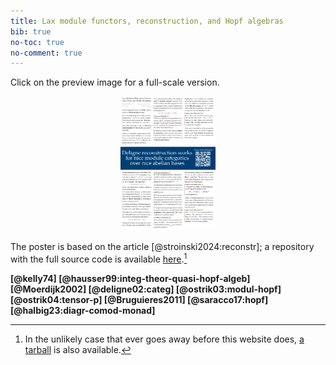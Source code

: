 ```yaml
---
title: Lax module functors, reconstruction, and Hopf algebras
bib: true
no-toc: true
no-comment: true
---
```


Click on the preview image for a full-scale version.
<div style="text-align: center">
  <a href="./posters/ferrara2024/poster.pdf">
    <img class="pure-img"
       style="text-align: center; max-width: 30%;"
       src="./posters/ferrara2024/poster.png"
       alt="A preview of the poster">
  </a>
</div>

The poster is based on the article [@stroinski2024:reconstr];
a repository with the full source code is available [here][ghub:source-code].[^1]

<!-- References; site.hs does not have 'no-cite' support right now. -->
<span class="email">
 <b>
   [@kelly74]
   [@hausser99:integ-theor-quasi-hopf-algeb]
   [@Moerdijk2002]
   [@deligne02:categ]
   [@ostrik03:modul-hopf]
   [@ostrik04:tensor-p]
   [@Bruguieres2011]
   [@saracco17:hopf]
   [@halbig23:diagr-comod-monad]
 </b>
</span>

[ghub:source-code]: https://github.com/slotThe/ferrara2024

[^1]: In the unlikely case that ever goes away before this website does,
      [a tarball](./posters/ferrara2024/source.tar.gz) is also available.
